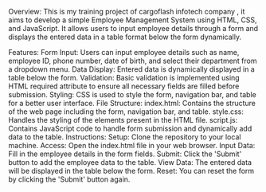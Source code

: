 

Overview:
This is my training project of cargoflash infotech company , it aims to develop a simple Employee Management System using HTML, CSS, and JavaScript. It allows users to input employee details through a form and displays the entered data in a table format below the form dynamically.

Features:
Form Input: Users can input employee details such as name, employee ID, phone number, date of birth, and select their department from a dropdown menu.
Data Display: Entered data is dynamically displayed in a table below the form.
Validation: Basic validation is implemented using HTML required attribute to ensure all necessary fields are filled before submission.
Styling: CSS is used to style the form, navigation bar, and table for a better user interface.
File Structure:
index.html: Contains the structure of the web page including the form, navigation bar, and table.
style.css: Handles the styling of the elements present in the HTML file.
script.js: Contains JavaScript code to handle form submission and dynamically add data to the table.
Instructions:
Setup: Clone the repository to your local machine.
Access: Open the index.html file in your web browser.
Input Data: Fill in the employee details in the form fields.
Submit: Click the 'Submit' button to add the employee data to the table.
View Data: The entered data will be displayed in the table below the form.
Reset: You can reset the form by clicking the 'Submit' button again.
